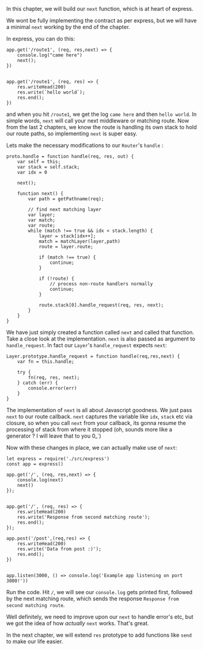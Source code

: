 In this chapter, we will build our `next` function, which is at heart of express.

We wont be fully implementing the contract as per express, but we will have a minimal `next` working by the
end of the chapter.

In express, you can do this:


```
app.get('/route1', (req, res,next) => {
    console.log("came here")
    next();
})


app.get('/route1', (req, res) => {
    res.writeHead(200)
    res.write(`hello world`);
    res.end();
})
```

and when you hit `/route1`, we get the log `came here` and then `hello world`. In simple words, `next` will call
your next middleware or matching route. Now from the last 2 chapters, we know the route is handling its own stack
to hold our route paths, so implementing `next` is super easy.


Lets make the necessary modifications to our `Router`'s `handle` :

```
proto.handle = function handle(req, res, out) {
    var self = this;
    var stack = self.stack;
    var idx = 0

    next();

    function next() {
        var path = getPathname(req);

        // find next matching layer
        var layer;
        var match;
        var route;
        while (match !== true && idx < stack.length) {
            layer = stack[idx++];
            match = matchLayer(layer,path)
            route = layer.route;

            if (match !== true) {
                continue;
            }

            if (!route) {
                // process non-route handlers normally
                continue;
            }

            route.stack[0].handle_request(req, res, next);
        }
    }
}
```

We have just simply created a function called `next` and called that function. Take a close look at the implementation.
`next` is also passed as argument to `handle_request`. In fact our `Layer`'s `handle_request` expects `next`:

```
Layer.prototype.handle_request = function handle(req,res,next) {
    var fn = this.handle;

    try {
        fn(req, res, next);
    } catch (err) {
        console.error(err)
    }
}
```

The implementation of `next` is all about Javascript goodness. We just pass `next` to our route callback. `next`
captures the variable like `idx`, `stack` etc via closure, so when you call `next` from your callback, its gonna
resume the processing of stack from where it stopped (oh, sounds more like a generator ? I will leave that to you 0_`)

Now with these changes in place, we can actually make use of `next`:


```
let express = require('./src/express')
const app = express()

app.get('/', (req, res,next) => {
    console.log(next)
    next()
});


app.get('/', (req, res) => {
    res.writeHead(200)
    res.write('Response from second matching route');
    res.end();
});

app.post('/post',(req,res) => {
    res.writeHead(200)
    res.write('Data from post :)');
    res.end();
})


app.listen(3000, () => console.log('Example app listening on port 3000!'))
```

Run the code. Hit `/`, we will see our `console.log` gets printed first, followed by the next matching route, which
sends the response `Response from second matching route`.

Well definitely, we need to improve upon our `next` to handle error's etc, but we got the idea of how *actually* `next`
works. That's great.

In the next chapter, we will extend `res` prototype to add functions like `send` to make our life easier.